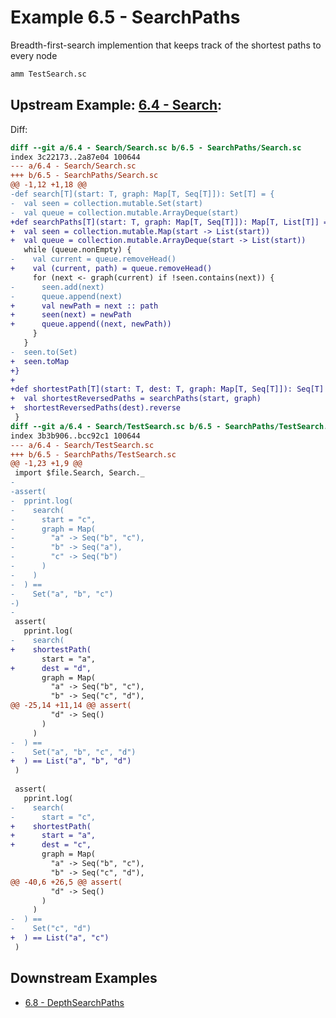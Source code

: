 # Example 6.5 - SearchPaths
Breadth-first-search implemention that keeps track of the shortest paths to
every node

```bash
amm TestSearch.sc
```

## Upstream Example: [6.4 - Search](https://github.com/handsonscala/handsonscala/tree/master/examples/6.4%20-%20Search):
Diff:
```diff
diff --git a/6.4 - Search/Search.sc b/6.5 - SearchPaths/Search.sc
index 3c22173..2a87e04 100644
--- a/6.4 - Search/Search.sc	
+++ b/6.5 - SearchPaths/Search.sc	
@@ -1,12 +1,18 @@
-def search[T](start: T, graph: Map[T, Seq[T]]): Set[T] = {
-  val seen = collection.mutable.Set(start)
-  val queue = collection.mutable.ArrayDeque(start)
+def searchPaths[T](start: T, graph: Map[T, Seq[T]]): Map[T, List[T]] = {
+  val seen = collection.mutable.Map(start -> List(start))
+  val queue = collection.mutable.ArrayDeque(start -> List(start))
   while (queue.nonEmpty) {
-    val current = queue.removeHead()
+    val (current, path) = queue.removeHead()
     for (next <- graph(current) if !seen.contains(next)) {
-      seen.add(next)
-      queue.append(next)
+      val newPath = next :: path
+      seen(next) = newPath
+      queue.append((next, newPath))
     }
   }
-  seen.to(Set)
+  seen.toMap
+}
+
+def shortestPath[T](start: T, dest: T, graph: Map[T, Seq[T]]): Seq[T] = {
+  val shortestReversedPaths = searchPaths(start, graph)
+  shortestReversedPaths(dest).reverse
 }
diff --git a/6.4 - Search/TestSearch.sc b/6.5 - SearchPaths/TestSearch.sc
index 3b3b906..bcc92c1 100644
--- a/6.4 - Search/TestSearch.sc	
+++ b/6.5 - SearchPaths/TestSearch.sc	
@@ -1,23 +1,9 @@
 import $file.Search, Search._
-
-assert(
-  pprint.log(
-    search(
-      start = "c",
-      graph = Map(
-        "a" -> Seq("b", "c"),
-        "b" -> Seq("a"),
-        "c" -> Seq("b")
-      )
-    )
-  ) ==
-    Set("a", "b", "c")
-)
-
 assert(
   pprint.log(
-    search(
+    shortestPath(
       start = "a",
+      dest = "d",
       graph = Map(
         "a" -> Seq("b", "c"),
         "b" -> Seq("c", "d"),
@@ -25,14 +11,14 @@ assert(
         "d" -> Seq()
       )
     )
-  ) ==
-    Set("a", "b", "c", "d")
+  ) == List("a", "b", "d")
 )
 
 assert(
   pprint.log(
-    search(
-      start = "c",
+    shortestPath(
+      start = "a",
+      dest = "c",
       graph = Map(
         "a" -> Seq("b", "c"),
         "b" -> Seq("c", "d"),
@@ -40,6 +26,5 @@ assert(
         "d" -> Seq()
       )
     )
-  ) ==
-    Set("c", "d")
+  ) == List("a", "c")
 )
```
## Downstream Examples

- [6.8 - DepthSearchPaths](https://github.com/handsonscala/handsonscala/tree/master/examples/6.8%20-%20DepthSearchPaths)